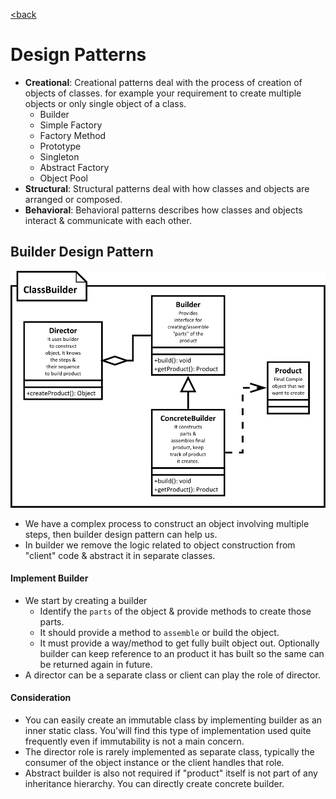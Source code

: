 [<back](README.md)

# Design Patterns
* **Creational**: Creational patterns deal with the process of creation of objects of classes. for example your requirement to create multiple objects or only single object of a class.
    * Builder
    * Simple Factory
    * Factory Method
    * Prototype
    * Singleton
    * Abstract Factory
    * Object Pool
* **Structural**: Structural patterns deal with how classes and objects are arranged or composed.
* **Behavioral**: Behavioral patterns describes how classes and objects interact & communicate with each other.


## Builder Design Pattern
![Builder](images/pattern/creational/builder.svg)
* We have a complex process to construct an object involving multiple steps, then builder design pattern can help us.
* In builder we remove the logic related to object construction from "client" code & abstract it in separate classes.

#### Implement Builder
* We start by creating a builder
    * Identify the `parts` of the object & provide methods to create those parts.
    * It should provide a method to `assemble` or build the object.
    * It must provide a way/method to get fully built object out. Optionally builder can keep reference to an product it has built so the same can be returned again in future.
* A director can be a separate class or client can play the role of director.

#### Consideration
* You can easily create an immutable class by implementing builder as an inner static class. You'will find this type of implementation used quite frequently even if immutability is not a main concern.
* The director role is rarely implemented as separate class, typically the consumer of the object instance or the client handles that role.
* Abstract builder is also not required if "product" itself is not part of any inheritance hierarchy. You can directly create concrete builder.

